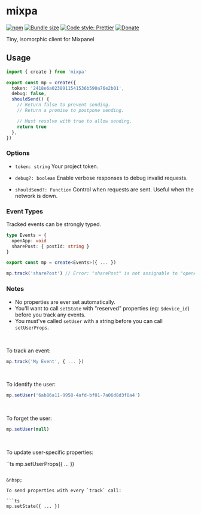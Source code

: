 # mixpa

[![npm](https://img.shields.io/npm/v/mixpa.svg)](https://www.npmjs.com/package/mixpa)
[![Bundle size](https://badgen.net/bundlephobia/min/mixpa)](https://bundlephobia.com/result?p=mixpa)
[![Code style: Prettier](https://img.shields.io/badge/code_style-prettier-ff69b4.svg)](https://github.com/prettier/prettier)
[![Donate](https://img.shields.io/badge/Donate-PayPal-green.svg)](https://paypal.me/alecdotbiz)

Tiny, isomorphic client for Mixpanel

## Usage

```ts
import { create } from 'mixpa'

export const mp = create({
  token: '2418e6a0238911541536b590a76e2b01',
  debug: false,
  shouldSend() {
    // Return false to prevent sending.
    // Return a promise to postpone sending.

    // Must resolve with true to allow sending.
    return true
  },
})
```

### Options

- `token: string` 
  Your project token.

- `debug?: boolean` 
  Enable verbose responses to debug invalid requests.

- `shouldSend?: Function` 
  Control when requests are sent. Useful when the network is down.

### Event Types

Tracked events can be strongly typed.

```ts
type Events = {
  openApp: void
  sharePost: { postId: string }
}

export const mp = create<Events>({ ... })

mp.track('sharePost') // Error: "sharePost" is not assignable to "openApp"
```

### Notes

- No properties are ever set automatically.
- You'll want to call `setState` with "reserved" properties (eg: `$device_id`) before you track any events.
- You must've called `setUser` with a string before you can call `setUserProps`.

&nbsp;

To track an event:

```ts
mp.track('My Event', { ... })
```

&nbsp;

To identify the user:

```ts
mp.setUser('6ab86a11-9958-4afd-bf01-7a06d8d3f8a4')
```

&nbsp;

To forget the user:

```ts
mp.setUser(null)
```

&nbsp;

To update user-specific properties:

``ts
mp.setUserProps({ ... })
```

&nbsp;

To send properties with every `track` call:

```ts
mp.setState({ ... })
```
